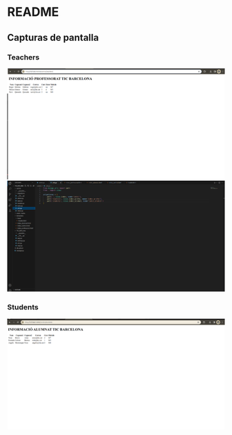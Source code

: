 # README
## Capturas de pantalla

### Teachers
![Teachers](django/rutaTeachers.png)
![TeachersProj](django/projTeachets.png)
### Students
![Students](django/rutaStudents.png)


